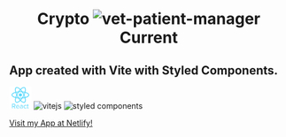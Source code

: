<h1 align="center">Crypto <img src="https://cdn-icons-png.flaticon.com/512/2272/2272825.png" alt="vet-patient-manager" width="40" height="40" /> Current</h1>
<h2>App created with Vite with Styled Components.</h2>
<p>
<img src="https://raw.githubusercontent.com/devicons/devicon/master/icons/react/react-original-wordmark.svg" alt="react" width="40" height="40" /> 
<img src="https://vectorwiki.com/images/bjlcA__vitejs.svg" alt="vitejs" width="40" height="40" />
<img src="https://www.styled-components.com/atom.png" alt="styled components" width="40" height="40" />
</p> 


[Visit my App at Netlify!](https://)
